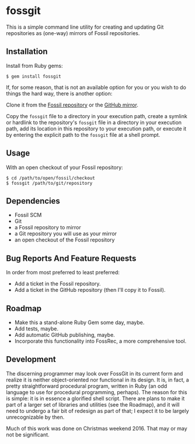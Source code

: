 # fossgit

This is a simple command line utility for creating and updating Git
repositories as (one-way) mirrors of Fossil repositories.

## Installation

Install from Ruby gems:

    $ gem install fossgit

If, for some reason, that is not an available option for you or you wish to do
things the hard way, there is another option:

Clone it from the [Fossil repository](https://fossrec.com/u/apotheon/fossgit/)
or the [GitHub mirror](https://github.com/apotheon/fossgit/).

Copy the `fossgit` file to a directory in your execution path, create a symlink
or hardlink to the repository's `fossgit` file in a directory in your execution
path, add its location in this repository to your execution path, or execute it
by entering the explicit path to the `fossgit` file at a shell prompt.

## Usage

With an open checkout of your Fossil repository:

    $ cd /path/to/open/fossil/checkout
    $ fossgit /path/to/git/repository

## Dependencies

* Fossil SCM
* Git
* a Fossil repository to mirror
* a Git repository you will use as your mirror
* an open checkout of the Fossil repository

## Bug Reports And Feature Requests

In order from most preferred to least preferred:

* Add a ticket in the Fossil repository.
* Add a ticket in the GitHub repository (then I'll copy it to Fossil).

## Roadmap

* Make this a stand-alone Ruby Gem some day, maybe.
* Add tests, maybe.
* Add automatic GitHub publishing, maybe.
* Incorporate this functionality into FossRec, a more comprehensive tool.

## Development

The discerning programmer may look over FossGit in its current form and realize
it is neither object-oriented nor functional in its design.  It is, in fact, a
pretty straightforward procedural program, written in Ruby (an odd language to
use for procedural programming, perhaps).  The reason for this is simple: it is
in essence a glorified shell script.  There are plans to make it part of a
larger set of libraries and utilities (see the Roadmap), and it will need to
undergo a fair bit of redesign as part of that; I expect it to be largely
unrecognizable by then.

Much of this work was done on Christmas weekend 2016.  That may or may not be
significant.
